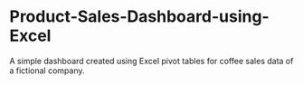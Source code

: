 # Product-Sales-Dashboard-using-Excel
A simple dashboard created using Excel pivot tables for coffee sales data of a fictional company.
